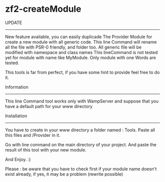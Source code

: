 zf2-createModule
================

UPDATE
______
New feature available, you can easily duplicade The Provider Module for create a new module with all generic code.
This line Command will rename all the file with PSR-0 friendly, and folder too. All generic file will be modified with namespace and class names
This lineCommand is not tested yet for module with name like MyModule. Only module with one Words are tested.

This tools is far from perfect, if you have some hint to provide feel free to do it.

Information
___________
This line Command tool works only with WampServer and  suppose that you have a default path for your www directory

Installation
___________
You have to create in your www directory a folder named : Tools. Paste all this files and /Provider in it.

Go with line command on the main directory of your project. And paste the result of this tool with your new module.

And Enjoy. :)

Please : be aware that you have to check first if your module name doesn't exist already, if yes, it may be a problem (rewrite possible)


